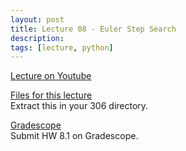 ```yaml
---
layout: post
title: Lecture 08 - Euler Step Search
description:
tags: [lecture, python]
---
```


[Lecture on Youtube](https://www.youtube.com/watch?v=EcsirL6S1i0)

[Files for this lecture](https://buffalo.box.com/s/f8ll1053c5za3iie9qbq53yyk209drhr)  
Extract this in your 306 directory.

[Gradescope](https://www.gradescope.com/courses/134417)  
Submit HW 8.1 on Gradescope.